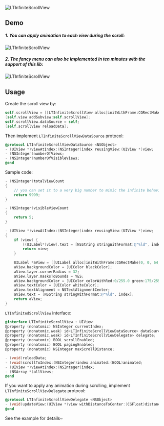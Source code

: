 ![LTInfiniteScrollView](https://cocoapod-badges.herokuapp.com/v/LTInfiniteScrollView/badge.png)

## Demo
##### 1. You can apply animation to each view during the scroll:
![LTInfiniteScrollView](https://raw.githubusercontent.com/ltebean/LTInfiniteScrollView/master/demo/demo.gif)


##### 2. The fancy menu can also be implemented in ten minutes with the support of this lib:
![LTInfiniteScrollView](https://raw.githubusercontent.com/ltebean/LTInfiniteScrollView/master/demo/menu-demo.gif)

## Usage

Create the scroll view by:
```objective-c
self.scrollView = [[LTInfiniteScrollView alloc]initWithFrame:CGRectMake(0, 0, CGRectGetWidth(self.view.bounds), 200)];
[self.view addSubview:self.scrollView];
self.scrollView.dataSource = self;
[self.scrollView reloadData];
```

Then implement `LTInfiniteScrollViewDataSource` protocol:
```objective-c
@protocol LTInfiniteScrollViewDataSource <NSObject>
- (UIView *)viewAtIndex:(NSInteger)index reusingView:(UIView *)view;
- (NSInteger)numberOfViews;
- (NSInteger)numberOfVisibleViews;
@end
```

Sample code:
```objective-c
- (NSInteger)totalViewCount
{
    // you can set it to a very big number to mimic the infinite behavior, no performance issue here
    return 9999; 
}

- (NSInteger)visibleViewCount
{
    return 5;
}

- (UIView *)viewAtIndex:(NSInteger)index reusingView:(UIView *)view;
{
    if (view) {
        ((UILabel*)view).text = [NSString stringWithFormat:@"%ld", index];
        return view;
    }
    
    UILabel *aView = [[UILabel alloc]initWithFrame:CGRectMake(0, 0, 64, 64)];
    aView.backgroundColor = [UIColor blackColor];
    aView.layer.cornerRadius = 32;
    aView.layer.masksToBounds = YES;
    aView.backgroundColor = [UIColor colorWithRed:0/255.0 green:175/255.0 blue:240/255.0 alpha:1];
    aView.textColor = [UIColor whiteColor];
    aView.textAlignment = NSTextAlignmentCenter;
    aView.text = [NSString stringWithFormat:@"%ld", index];
    return aView;
}
```

`LTInfinitedScrollView` interface:
```objective-c
@interface LTInfiniteScrollView : UIView
@property (nonatomic) NSInteger currentIndex;
@property (nonatomic,weak) id<LTInfiniteScrollViewDataSource> dataSource;
@property (nonatomic,weak) id<LTInfiniteScrollViewDelegate> delegate;
@property (nonatomic) BOOL scrollEnabled;
@property (nonatomic) BOOL pagingEnabled;
@property (nonatomic) NSInteger maxScrollDistance; 

- (void)reloadData;
- (void)scrollToIndex:(NSInteger)index animated:(BOOL)animated;
- (UIView *)viewAtIndex:(NSInteger)index;
- (NSArray *)allViews;
@end
```

If you want to apply any animation during scrolling, implement `LTInfiniteScrollViewDelegate` protocol: 
```objective-c
@protocol LTInfiniteScrollViewDelegate <NSObject>
- (void)updateView:(UIView *)view withDistanceToCenter:(CGFloat)distance scrollDirection:(ScrollDirection)direction;
@end
```
See the example for details~ 